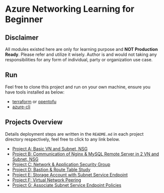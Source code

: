 # Azure Networking Learning for Beginner

## Disclaimer

All modules existed here are only for learning purpose and **NOT Production Ready**. Please refer and utilize it wisely. Author is and would not taking any responsibilities for any form of individual, party or organization use case.

## Run

Feel free to clone this project and run on your own machine, ensure you have tools installed as below:

- [terraform](https://developer.hashicorp.com/terraform/install) or [opentofu](https://opentofu.org/docs/intro/install/)
- [azure-cli](https://learn.microsoft.com/en-us/cli/azure/install-azure-cli)

## Projects Overview

Details deployment steps are written in the `README.md` in each project directory respectively, feel free to click to any link below.

- [Project A: Basic VN and Subnet, NSG](./Project_A/README.md)
- [Project B: Communication of Nginx & MySQL Remote Server in 2 VN and Subnet, NSG](./Project_B/README.md)
- [Project C: Network & Application Security Group](./Project_C/README.md)
- [Project D: Bastion & Route Table Study](./Project_D/README.md)
- [Project E: Storage Account with Subnet Service Endpoint](./Project_E/README.md)
- [Project F: Virtual Network Peering](./Project_F/README.md)
- [Project G: Associate Subnet Service Endpoint Policies](./Project_G/README.md)
